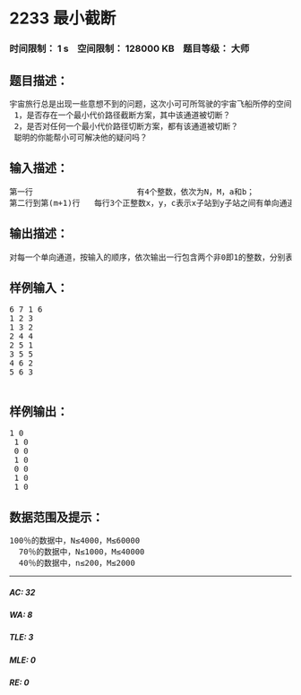# 2233 最小截断   
### 时间限制： 1 s&nbsp;&nbsp;&nbsp;&nbsp;空间限制： 128000 KB&nbsp;&nbsp;&nbsp;&nbsp;题目等级： 大师  
## 题目描述：  

<pre>
宇宙旅行总是出现一些意想不到的问题，这次小可可所驾驶的宇宙飞船所停的空间站发生了故障，这个宇宙空间站非常大，它由N个子站组成，子站之间有M条单向通道，假设其中第i（1＜＝i＜＝M）条单向通道连接了xi，yi两个中转站，那么xi子站可以通过这个通道到达yi子站，如果截断这条通道，需要代价ci。现在为了将故障的代价控制到最小，小可可必须想出一个截断方案，使a站不能到达b子站，并且截断的代价之和最小。我们称之为最小截断，小可可很快解决了这个故障，但是爱思考的小可可并不局限于此，为了今后更方便的解决同类故障，他考虑对每条单向通道：  
 1，是否存在一个最小代价路径截断方案，其中该通道被切断？  
 2，是否对任何一个最小代价路径切断方案，都有该通道被切断？  
 聪明的你能帮小可可解决他的疑问吗？
</pre>
  
  
## 输入描述：  

<pre>
第一行                      有4个整数，依次为N，M，a和b；  
第二行到第(m+1)行   每行3个正整数x，y，c表示x子站到y子站之间有单向通道相连，单向通道的起点是x终点是y，切断它的代价是c（1≤c≤10000）；两个子站之间可能有多条通道直接连接。
</pre>
  
  
## 输出描述：  

<pre>
对每一个单向通道，按输入的顺序，依次输出一行包含两个非0即1的整数，分别表示对问题一和问题二的回答（其中1表示是，0表示否）。每行两个整数之间用一个空格分隔开。
</pre>
  
  
## 样例输入：  

<pre>
6 7 1 6   
1 2 3  
1 3 2  
2 4 4   
2 5 1  
3 5 5   
4 6 2  
5 6 3  
 
</pre>
  
  
## 样例输出：  

<pre>
1 0  
 1 0  
 0 0  
 1 0  
 0 0  
 1 0  
 1 0
</pre>
  
  
## 数据范围及提示：  

<pre>
100％的数据中，N≤4000，M≤60000  
  70％的数据中，N≤1000，M≤40000  
  40％的数据中，n≤200，M≤2000
</pre>
  
  
***  

##### AC: 32  
##### WA: 8  
##### TLE: 3  
##### MLE: 0  
##### RE: 0  
